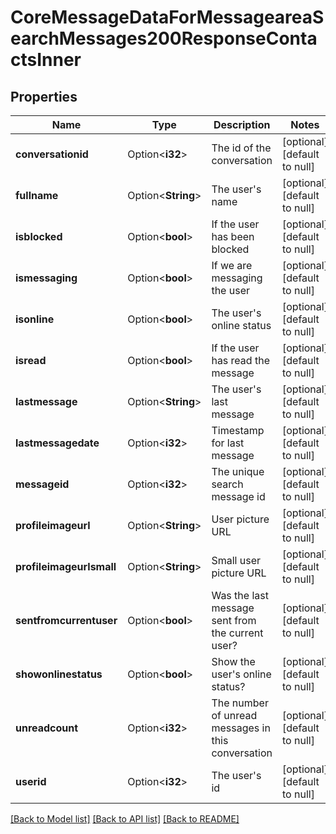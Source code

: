 # CoreMessageDataForMessageareaSearchMessages200ResponseContactsInner

## Properties

Name | Type | Description | Notes
------------ | ------------- | ------------- | -------------
**conversationid** | Option<**i32**> | The id of the conversation | [optional][default to null]
**fullname** | Option<**String**> | The user's name | [optional][default to null]
**isblocked** | Option<**bool**> | If the user has been blocked | [optional][default to null]
**ismessaging** | Option<**bool**> | If we are messaging the user | [optional][default to null]
**isonline** | Option<**bool**> | The user's online status | [optional][default to null]
**isread** | Option<**bool**> | If the user has read the message | [optional][default to null]
**lastmessage** | Option<**String**> | The user's last message | [optional][default to null]
**lastmessagedate** | Option<**i32**> | Timestamp for last message | [optional][default to null]
**messageid** | Option<**i32**> | The unique search message id | [optional][default to null]
**profileimageurl** | Option<**String**> | User picture URL | [optional][default to null]
**profileimageurlsmall** | Option<**String**> | Small user picture URL | [optional][default to null]
**sentfromcurrentuser** | Option<**bool**> | Was the last message sent from the current user? | [optional][default to null]
**showonlinestatus** | Option<**bool**> | Show the user's online status? | [optional][default to null]
**unreadcount** | Option<**i32**> | The number of unread messages in this conversation | [optional][default to null]
**userid** | Option<**i32**> | The user's id | [optional][default to null]

[[Back to Model list]](../README.md#documentation-for-models) [[Back to API list]](../README.md#documentation-for-api-endpoints) [[Back to README]](../README.md)


